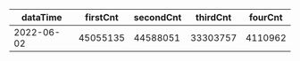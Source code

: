 |dataTime|firstCnt|secondCnt|thirdCnt|fourCnt|
|-|-|-|-|-|
|2022-06-02|45055135|44588051|33303757|4110962|